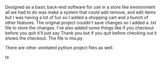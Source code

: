 Designed as a basic back-end software for use in a store like environment all we had to do was make a system that could add remove,
 and edit items but I was having a lot of fun so I added a shopping cart and a bunch of other features. The original project couldn't 
 save changes so I added a .txt file to store the changes. I've also added some things like if you checkout before you quit it'll just say Thank you
 but if you quit before checking out it shows the checkout.
The file is ims.py 

There are other unrelated python project files as well.

te